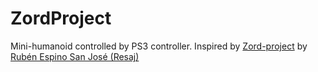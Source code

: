 # ZordProject
Mini-humanoid controlled by PS3 controller. Inspired by [Zord-project](https://github.com/Resaj/zord-project) by 
[Rubén Espino San José (Resaj)](https://github.com/Resaj) 
